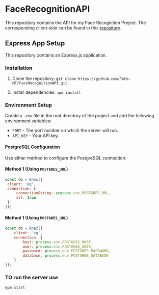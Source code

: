 # FaceRecognitionAPI

This repository contains the API for my Face Recognition Project. The corresponding client-side can be found in this [repository](https://github.com/ToHe-MT/FaceRecognitionClient).

## Express App Setup

This repository contains an Express.js application.

### Installation

1. Clone the repository: `git clone https://github.com/ToHe-MT/FaceRecognitionAPI.git`


2. Install dependencies: `npm install`


### Environment Setup

Create a `.env` file in the root directory of the project and add the following environment variables:

- `PORT` - The port number on which the server will run.
- `API_KEY` - Your API key.

#### PostgreSQL Configuration

Use either method to configure the PostgreSQL connection:

#### Method 1 (Using `POSTGRES_URL`)

```javascript
const db = knex({
 client: 'pg',
 connection: {
     connectionString: process.env.POSTGRES_URL,
     ssl: true
 }
});
```
#### Method 1 (Using `POSTGRES_URL`)
```javascript
const db = knex({
    client: 'pg',
    connection: {
        host: process.env.POSTGRES_HOST,
        user: process.env.POSTGRES_USER,
        password: process.env.POSTGRES_PASSWORD,
        database: process.env.POSTGRES_DATABASE
    }
});
```

### TO run the server use 
`npm start`

